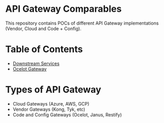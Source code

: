 # API Gateway Comparables
This repository contains POCs of different API Gateway implementations (Vendor, Cloud and Code + Config).

# Table of Contents

- [Downstream Services](https://github.com/allanchua101/api-gateway-comparables/tree/master/001_downstream-services)
- [Ocelot Gateway](https://github.com/allanchua101/api-gateway-comparables/tree/master/002_Ocelot_DotNet)

# Types of API Gateway

- Cloud Gateways (Azure, AWS, GCP)
- Vendor Gateways (Kong, Tyk, etc)
- Code and Config Gateways (Ocelot, Janus, Restify)
